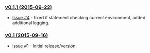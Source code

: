 ### [v0.1.1 (2015-09-22)](https://github.com/davidlukac/acquia_search_reconnect/milestones/v0.1.1)
- [Issue #4](https://github.com/davidlukac/acquia_search_reconnect/issues/4) -
  fixed if statement checking current environment, added additional logging.

### [v0.1 (2015-09-16)](https://github.com/davidlukac/acquia_search_reconnect/milestones/v0.1)
- [Issue #1](https://github.com/davidlukac/acquia_search_reconnect/issues/1) -
  Initial release/version.
